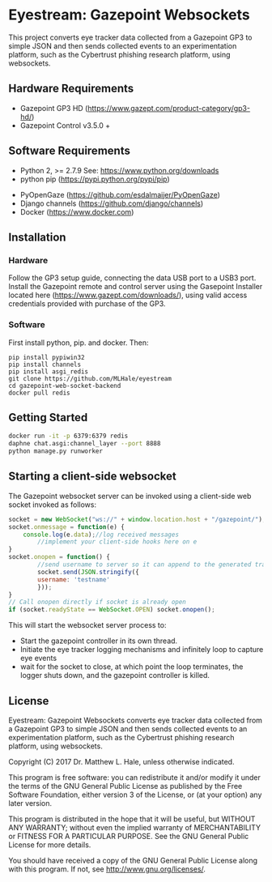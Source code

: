 # Eyestream: Gazepoint Websockets
This project converts eye tracker data collected from a Gazepoint GP3 to simple JSON and then sends collected events to an experimentation platform, such as the Cybertrust phishing research platform, using websockets.

## Hardware Requirements
* Gazepoint GP3 HD (https://www.gazept.com/product-category/gp3-hd/)
* Gazepoint Control v3.5.0 +

## Software Requirements
* Python 2, >= 2.7.9 See: https://www.python.org/downloads
* python pip (https://pypi.python.org/pypi/pip)
<!-- * ntplib for time Synchronization (https://pypi.python.org/pypi/ntplib/) -->
* PyOpenGaze (https://github.com/esdalmaijer/PyOpenGaze)
* Django channels (https://github.com/django/channels)
* Docker (https://www.docker.com)

## Installation
### Hardware
Follow the GP3 setup guide, connecting the data USB port to a USB3 port.
Install the Gazepoint remote and control server using the Gasepoint Installer located here (https://www.gazept.com/downloads/), using valid access credentials provided with purchase of the GP3.

### Software
First install python, pip. and docker. Then:

```
pip install pypiwin32
pip install channels
pip install asgi_redis
git clone https://github.com/MLHale/eyestream
cd gazepoint-web-socket-backend
docker pull redis
```

## Getting Started
```bash
docker run -it -p 6379:6379 redis
daphne chat.asgi:channel_layer --port 8888
python manage.py runworker
```

## Starting a client-side websocket
The Gazepoint websocket server can be invoked using a client-side web socket invoked as follows:

```js
socket = new WebSocket("ws://" + window.location.host + "/gazepoint/");
socket.onmessage = function(e) {
    console.log(e.data);//log received messages
		//implement your client-side hooks here on e
}
socket.onopen = function() {
		//send username to server so it can append to the generated tracker events
		socket.send(JSON.stringify({
  		username: 'testname'
		}));
}
// Call onopen directly if socket is already open
if (socket.readyState == WebSocket.OPEN) socket.onopen();
```

This will start the websocket server process to:
* Start the gazepoint controller in its own thread.
* Initiate the eye tracker logging mechanisms and infinitely loop to capture eye events
* wait for the socket to close, at which point the loop terminates, the logger shuts down, and the gazepoint controller is killed.

## License
Eyestream: Gazepoint Websockets converts eye tracker data collected from a Gazepoint GP3 to simple JSON and then sends collected events to an experimentation platform, such as the Cybertrust phishing research platform, using websockets.

Copyright (C) 2017 Dr. Matthew L. Hale, unless otherwise indicated.

This program is free software: you can redistribute it and/or modify
it under the terms of the GNU General Public License as published by
the Free Software Foundation, either version 3 of the License, or
(at your option) any later version.

This program is distributed in the hope that it will be useful,
but WITHOUT ANY WARRANTY; without even the implied warranty of
MERCHANTABILITY or FITNESS FOR A PARTICULAR PURPOSE.  See the
GNU General Public License for more details.

You should have received a copy of the GNU General Public License
along with this program.  If not, see <http://www.gnu.org/licenses/>.
